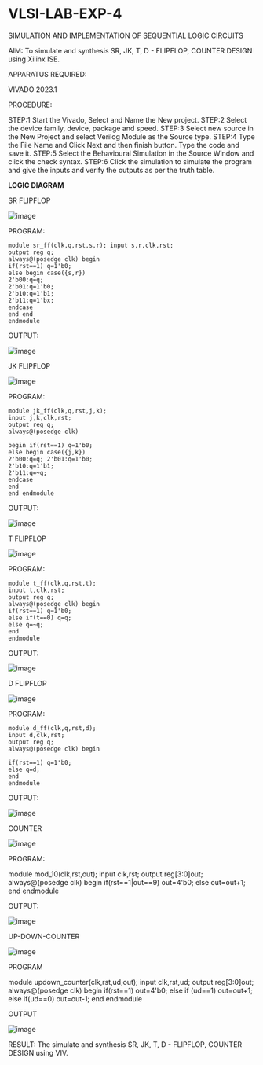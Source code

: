 # VLSI-LAB-EXP-4
SIMULATION AND IMPLEMENTATION OF SEQUENTIAL LOGIC CIRCUITS

AIM: 
 To simulate and synthesis SR, JK, T, D - FLIPFLOP, COUNTER DESIGN using Xilinx ISE.

APPARATUS REQUIRED:

 VIVADO 2023.1

 PROCEDURE:

STEP:1 Start the Vivado, Select and Name the New project. STEP:2 Select the device family, device, package and speed.
STEP:3 Select new source in the New Project and select Verilog Module as the Source type.
STEP:4 Type the File Name and Click Next and then finish button. Type the code and save it.
STEP:5 Select the Behavioural Simulation in the Source Window and click the check syntax.
STEP:6 Click the simulation to simulate the program and give the inputs and verify the outputs as per the truth table.


**LOGIC DIAGRAM**

SR FLIPFLOP

![image](https://github.com/navaneethans/VLSI-LAB-EXP-4/assets/6987778/77fb7f38-5649-4778-a987-8468df9ea3c3)

PROGRAM:
```
module sr_ff(clk,q,rst,s,r); input s,r,clk,rst;
output reg q; 
always@(posedge clk) begin
if(rst==1) q=1'b0;
else begin case({s,r})
2'b00:q=q;
2'b01:q=1'b0;
2'b10:q=1'b1;
2'b11:q=1'bx;
endcase
end end
endmodule
```
OUTPUT:

![image](https://github.com/Siva1309/VLSI-LAB-EXP-4/assets/166374356/0a2b786a-8016-4e09-8ad1-4cab4ab28c07)


JK FLIPFLOP

![image](https://github.com/navaneethans/VLSI-LAB-EXP-4/assets/6987778/1510e030-4ddc-42b1-88ce-d00f6f0dc7e6)

PROGRAM:
```
module jk_ff(clk,q,rst,j,k); 
input j,k,clk,rst;
output reg q;
always@(posedge clk)

begin if(rst==1) q=1'b0;
else begin case({j,k})
2'b00:q=q; 2'b01:q=1'b0;
2'b10:q=1'b1;
2'b11:q=~q;
endcase 
end
end endmodule
```
OUTPUT:

![image](https://github.com/Siva1309/VLSI-LAB-EXP-4/assets/166374356/2c8c8a97-24a1-4ef0-8e6c-9266e4b8bac1)


T FLIPFLOP

![image](https://github.com/navaneethans/VLSI-LAB-EXP-4/assets/6987778/7a020379-efb1-4104-85ee-439d660baa08)

PROGRAM:
```
module t_ff(clk,q,rst,t);
input t,clk,rst;
output reg q; 
always@(posedge clk) begin
if(rst==1) q=1'b0;
else if(t==0) q=q; 
else q=~q; 
end
endmodule
```
OUTPUT:

![image](https://github.com/Siva1309/VLSI-LAB-EXP-4/assets/166374356/b22a946d-7958-4312-9e0f-445f50bf4ca1)


D FLIPFLOP

![image](https://github.com/navaneethans/VLSI-LAB-EXP-4/assets/6987778/dda843c5-f0a0-4b51-93a2-eaa4b7fa8aa0)

PROGRAM:
```
module d_ff(clk,q,rst,d);
input d,clk,rst;
output reg q; 
always@(posedge clk) begin

if(rst==1) q=1'b0;
else q=d;
end
endmodule
```
OUTPUT:

![image](https://github.com/Siva1309/VLSI-LAB-EXP-4/assets/166374356/4170d592-bf8c-4d79-87ed-1be974bee062)


COUNTER

![image](https://github.com/navaneethans/VLSI-LAB-EXP-4/assets/6987778/a1fc5f68-aafb-49a1-93d2-779529f525fa)

PROGRAM:

module mod_10(clk,rst,out);
input clk,rst;
output reg[3:0]out; 
always@(posedge clk)
begin if(rst==1|out==9) out=4'b0;
else out=out+1; 
end endmodule

OUTPUT:

![image](https://github.com/Siva1309/VLSI-LAB-EXP-4/assets/166374356/a69b62a9-c148-44e2-bba4-1d2485f835ea)

UP-DOWN-COUNTER

![image](https://github.com/Siva1309/VLSI-LAB-EXP-4/assets/166374356/77e27c90-bea7-40bb-862e-75da25371b5d)

PROGRAM

module updown_counter(clk,rst,ud,out); 
input clk,rst,ud; 
output reg[3:0]out;
always@(posedge clk) begin if(rst==1) out=4'b0; 
else if (ud==1) out=out+1;
else if(ud==0) out=out-1;
end endmodule

OUTPUT

![image](https://github.com/Siva1309/VLSI-LAB-EXP-4/assets/166374356/28b91983-5e9f-4e2c-892d-106dfcbc399c)


RESULT:
    The simulate and synthesis SR, JK, T, D - FLIPFLOP, COUNTER DESIGN using VIV.


